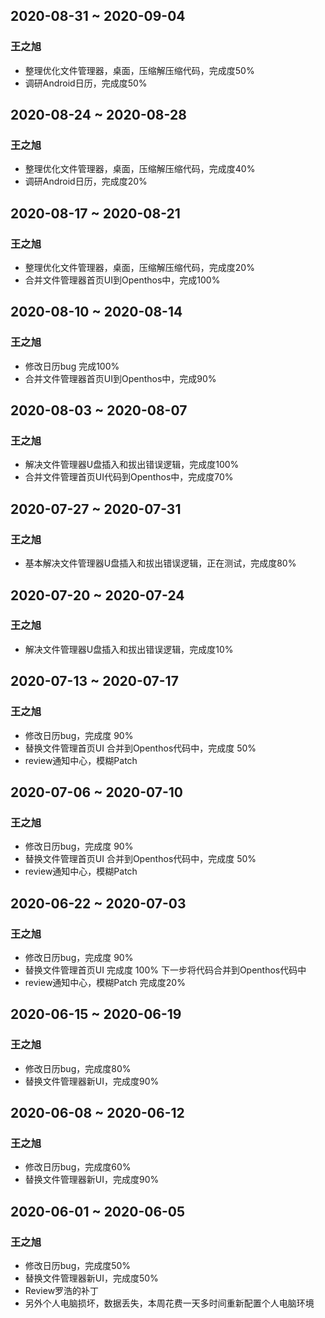 ## 2020-08-31 ~ 2020-09-04
### 王之旭
- 整理优化文件管理器，桌面，压缩解压缩代码，完成度50%
- 调研Android日历，完成度50%

## 2020-08-24 ~ 2020-08-28
### 王之旭
- 整理优化文件管理器，桌面，压缩解压缩代码，完成度40%
- 调研Android日历，完成度20%

## 2020-08-17 ~ 2020-08-21
### 王之旭
- 整理优化文件管理器，桌面，压缩解压缩代码，完成度20%
- 合并文件管理器首页UI到Openthos中，完成100%

## 2020-08-10 ~ 2020-08-14
### 王之旭
- 修改日历bug 完成100%
- 合并文件管理器首页UI到Openthos中，完成90%

## 2020-08-03 ~ 2020-08-07
### 王之旭
- 解决文件管理器U盘插入和拔出错误逻辑，完成度100%
- 合并文件管理首页UI代码到Openthos中，完成度70%

## 2020-07-27 ~ 2020-07-31
### 王之旭
- 基本解决文件管理器U盘插入和拔出错误逻辑，正在测试，完成度80%

## 2020-07-20 ~ 2020-07-24
### 王之旭
- 解决文件管理器U盘插入和拔出错误逻辑，完成度10%

## 2020-07-13 ~ 2020-07-17
### 王之旭
- 修改日历bug，完成度 90%
- 替换文件管理首页UI 合并到Openthos代码中，完成度 50%
- review通知中心，模糊Patch

## 2020-07-06 ~ 2020-07-10
### 王之旭
- 修改日历bug，完成度 90%
- 替换文件管理首页UI 合并到Openthos代码中，完成度 50%
- review通知中心，模糊Patch

## 2020-06-22 ~ 2020-07-03
### 王之旭
- 修改日历bug，完成度 90%
- 替换文件管理首页UI 完成度 100% 下一步将代码合并到Openthos代码中
- review通知中心，模糊Patch 完成度20%

## 2020-06-15 ~ 2020-06-19
### 王之旭
- 修改日历bug，完成度80%
- 替换文件管理器新UI，完成度90%

## 2020-06-08 ~ 2020-06-12
### 王之旭
- 修改日历bug，完成度60%
- 替换文件管理器新UI，完成度90%

## 2020-06-01 ~ 2020-06-05
### 王之旭
- 修改日历bug，完成度50%
- 替换文件管理器新UI，完成度50%
- Review罗浩的补丁
- 另外个人电脑损坏，数据丢失，本周花费一天多时间重新配置个人电脑环境



